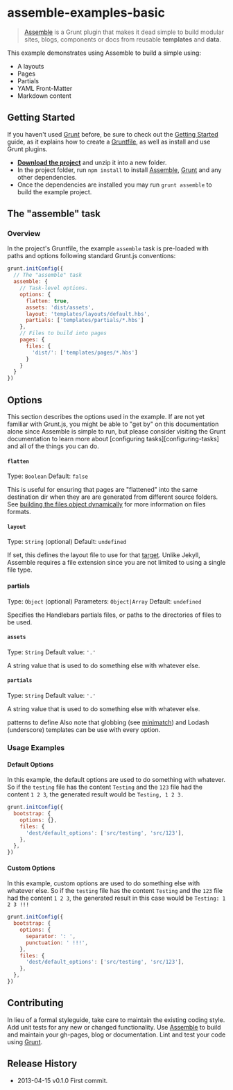 # assemble-examples-basic

> [Assemble][assemble] is a Grunt plugin that makes it dead simple to build modular sites, blogs, components or docs from reusable **templates** and **data**.


This example demonstrates using Assemble to build a simple using:
* A layouts
* Pages
* Partials
* YAML Front-Matter
* Markdown content


## Getting Started
If you haven't used [Grunt](http://gruntjs.com/) before, be sure to check out the [Getting Started](http://gruntjs.com/getting-started) guide, as it explains how to create a [Gruntfile][gruntfile], as well as install and use Grunt plugins. 

* **[Download the project][download]** and unzip it into a new folder.
* In the project folder, run `npm install` to install [Assemble][assemble], [Grunt](http://gruntjs.com/) and any other dependencies.
* Once the dependencies are installed you may run `grunt assemble` to build the example project.


## The "assemble" task

### Overview
In the project's Gruntfile, the example `assemble` task is pre-loaded with paths and options following standard Grunt.js conventions:

```js
grunt.initConfig({
  // The "assemble" task
  assemble: {
    // Task-level options.
    options: {
      flatten: true,
      assets: 'dist/assets',
      layout: 'templates/layouts/default.hbs',
      partials: ['templates/partials/*.hbs']
    },
    // Files to build into pages
    pages: {
      files: {
        'dist/': ['templates/pages/*.hbs']
      }
    }
  }
})
```

## Options
This section describes the options used in the example. If are not yet familiar with Grunt.js, you might be able to "get by" on this documentation alone since Assemble is simple to run, but please consider visiting the Grunt documentation to learn more about [configuring tasks][configuring-tasks] and all of the things you can do. 

#### `flatten`
Type: `Boolean`
Default: `false`

This is useful for ensuring that pages are "flattened" into the same destination dir when they are are generated from different source folders. See [building the files object dynamically][files-object] for more information on files formats.


#### `layout`
Type: `String` (optional)
Default: `undefined`

If set, this defines the layout file to use for that [target][tasks-and-targets]. Unlike Jekyll, Assemble requires a file extension since you are not limited to using a single file type.


#### partials
Type: `Object` (optional)
Parameters: `Object|Array`
Default: `undefined`

Specifies the Handlebars partials files, or paths to the directories of files to be used. 


#### `assets`
Type: `String`
Default value: `'.'`

A string value that is used to do something else with whatever else.


#### `partials`
Type: `String`
Default value: `'.'`

A string value that is used to do something else with whatever else.

 patterns to define 
Also note that globbing (see [minimatch](https://github.com/isaacs/minimatch)) and Lodash (underscore) templates can be use with every option.

### Usage Examples

#### Default Options
In this example, the default options are used to do something with whatever. So if the `testing` file has the content `Testing` and the `123` file had the content `1 2 3`, the generated result would be `Testing, 1 2 3.`

```js
grunt.initConfig({
  bootstrap: {
    options: {},
    files: {
      'dest/default_options': ['src/testing', 'src/123'],
    },
  },
})
```

#### Custom Options
In this example, custom options are used to do something else with whatever else. So if the `testing` file has the content `Testing` and the `123` file had the content `1 2 3`, the generated result in this case would be `Testing: 1 2 3 !!!`

```js
grunt.initConfig({
  bootstrap: {
    options: {
      separator: ': ',
      punctuation: ' !!!',
    },
    files: {
      'dest/default_options': ['src/testing', 'src/123'],
    },
  },
})
```

## Contributing
In lieu of a formal styleguide, take care to maintain the existing coding style. Add unit tests for any new or changed functionality. Use [Assemble][assemble] to build and maintain your gh-pages, blog or documentation. Lint and test your code using [Grunt](http://gruntjs.com/).


## Release History
* 2013-04-15    v0.1.0    First commit. 
 

<!-- assemble links -->

[assemble]: https://github.com/assemble/assemble/
[download]: https://github.com/assemble/assemble-examples-basic/archive/master.zip


<!-- grunt links -->

[gruntfile]: http://gruntjs.com/sample-gruntfile
[configuring tasks]: http://gruntjs.com/configuring-tasks
[tasks-and-targets]: http://gruntjs.com/configuring-tasks#task-configuration-and-targets
[files-object]: http://gruntjs.com/configuring-tasks#building-the-files-object-dynamically